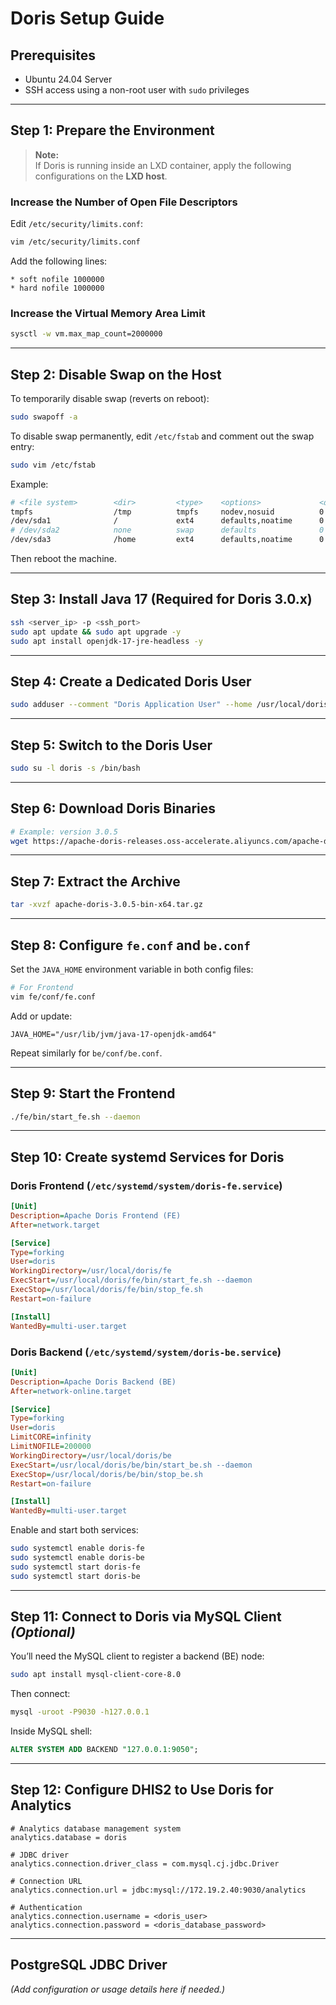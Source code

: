 # Doris Setup Guide

## Prerequisites

- Ubuntu 24.04 Server
- SSH access using a non-root user with `sudo` privileges

---

## Step 1: Prepare the Environment

> **Note:**  
> If Doris is running inside an LXD container, apply the following configurations on the **LXD host**.

### Increase the Number of Open File Descriptors

Edit `/etc/security/limits.conf`:

```bash
vim /etc/security/limits.conf
```

Add the following lines:

```
* soft nofile 1000000
* hard nofile 1000000
```

### Increase the Virtual Memory Area Limit

```bash
sysctl -w vm.max_map_count=2000000
```

---

## Step 2: Disable Swap on the Host

To temporarily disable swap (reverts on reboot):

```bash
sudo swapoff -a
```

To disable swap permanently, edit `/etc/fstab` and comment out the swap entry:

```bash
sudo vim /etc/fstab
```

Example:

```bash
# <file system>        <dir>         <type>    <options>             <dump> <pass>
tmpfs                  /tmp          tmpfs     nodev,nosuid          0      0
/dev/sda1              /             ext4      defaults,noatime      0      1
# /dev/sda2            none          swap      defaults              0      0
/dev/sda3              /home         ext4      defaults,noatime      0      2
```

Then reboot the machine.

---

## Step 3: Install Java 17 (Required for Doris 3.0.x)

```bash
ssh <server_ip> -p <ssh_port>
sudo apt update && sudo apt upgrade -y
sudo apt install openjdk-17-jre-headless -y
```

---

## Step 4: Create a Dedicated Doris User

```bash
sudo adduser --comment "Doris Application User" --home /usr/local/doris --disabled-login --system doris
```

---

## Step 5: Switch to the Doris User

```bash
sudo su -l doris -s /bin/bash
```

---

## Step 6: Download Doris Binaries

```bash
# Example: version 3.0.5
wget https://apache-doris-releases.oss-accelerate.aliyuncs.com/apache-doris-3.0.5-bin-x64.tar.gz
```

---

## Step 7: Extract the Archive

```bash
tar -xvzf apache-doris-3.0.5-bin-x64.tar.gz
```

---

## Step 8: Configure `fe.conf` and `be.conf`

Set the `JAVA_HOME` environment variable in both config files:

```bash
# For Frontend
vim fe/conf/fe.conf
```

Add or update:

```
JAVA_HOME="/usr/lib/jvm/java-17-openjdk-amd64"
```

Repeat similarly for `be/conf/be.conf`.

---

## Step 9: Start the Frontend

```bash
./fe/bin/start_fe.sh --daemon
```

---

## Step 10: Create systemd Services for Doris

### Doris Frontend (`/etc/systemd/system/doris-fe.service`)

```ini
[Unit]
Description=Apache Doris Frontend (FE)
After=network.target

[Service]
Type=forking
User=doris
WorkingDirectory=/usr/local/doris/fe
ExecStart=/usr/local/doris/fe/bin/start_fe.sh --daemon
ExecStop=/usr/local/doris/fe/bin/stop_fe.sh
Restart=on-failure

[Install]
WantedBy=multi-user.target
```

### Doris Backend (`/etc/systemd/system/doris-be.service`)

```ini
[Unit]
Description=Apache Doris Backend (BE)
After=network-online.target

[Service]
Type=forking
User=doris
LimitCORE=infinity
LimitNOFILE=200000
WorkingDirectory=/usr/local/doris/be
ExecStart=/usr/local/doris/be/bin/start_be.sh --daemon
ExecStop=/usr/local/doris/be/bin/stop_be.sh
Restart=on-failure

[Install]
WantedBy=multi-user.target
```

Enable and start both services:

```bash
sudo systemctl enable doris-fe
sudo systemctl enable doris-be
sudo systemctl start doris-fe
sudo systemctl start doris-be
```

---

## Step 11: Connect to Doris via MySQL Client *(Optional)*

You’ll need the MySQL client to register a backend (BE) node:

```bash
sudo apt install mysql-client-core-8.0
```

Then connect:

```bash
mysql -uroot -P9030 -h127.0.0.1
```

Inside MySQL shell:

```sql
ALTER SYSTEM ADD BACKEND "127.0.0.1:9050";
```

---

## Step 12: Configure DHIS2 to Use Doris for Analytics

```properties
# Analytics database management system
analytics.database = doris

# JDBC driver
analytics.connection.driver_class = com.mysql.cj.jdbc.Driver

# Connection URL
analytics.connection.url = jdbc:mysql://172.19.2.40:9030/analytics

# Authentication
analytics.connection.username = <doris_user>
analytics.connection.password = <doris_database_password>
```

---

## PostgreSQL JDBC Driver

*(Add configuration or usage details here if needed.)*

